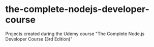 # the-complete-nodejs-developer-course
Projects created during the Udemy course "The Complete Node.js Developer Course (3rd Edition)"
